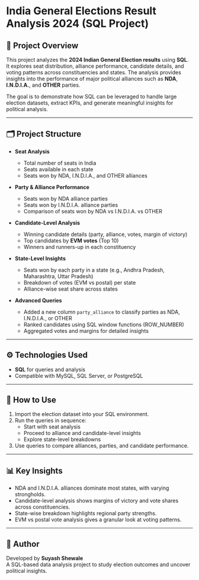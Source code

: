 # India General Elections Result Analysis 2024 (SQL Project)

## 📌 Project Overview
This project analyzes the **2024 Indian General Election results** using **SQL**. It explores seat distribution, alliance performance, candidate details, and voting patterns across constituencies and states. The analysis provides insights into the performance of major political alliances such as **NDA**, **I.N.D.I.A.**, and **OTHER** parties.  

The goal is to demonstrate how SQL can be leveraged to handle large election datasets, extract KPIs, and generate meaningful insights for political analysis.

---

## 🗂️ Project Structure
- **Seat Analysis**
  - Total number of seats in India  
  - Seats available in each state  
  - Seats won by NDA, I.N.D.I.A., and OTHER alliances  

- **Party & Alliance Performance**
  - Seats won by NDA alliance parties  
  - Seats won by I.N.D.I.A. alliance parties  
  - Comparison of seats won by NDA vs I.N.D.I.A. vs OTHER  

- **Candidate-Level Analysis**
  - Winning candidate details (party, alliance, votes, margin of victory)  
  - Top candidates by **EVM votes** (Top 10)  
  - Winners and runners-up in each constituency  

- **State-Level Insights**
  - Seats won by each party in a state (e.g., Andhra Pradesh, Maharashtra, Uttar Pradesh)  
  - Breakdown of votes (EVM vs postal) per state  
  - Alliance-wise seat share across states  

- **Advanced Queries**
  - Added a new column `party_alliance` to classify parties as NDA, I.N.D.I.A., or OTHER  
  - Ranked candidates using SQL window functions (ROW_NUMBER)  
  - Aggregated votes and margins for detailed insights  

---

## ⚙️ Technologies Used
- **SQL** for queries and analysis  
- Compatible with MySQL, SQL Server, or PostgreSQL  

---

## 🚀 How to Use
1. Import the election dataset into your SQL environment.  
2. Run the queries in sequence:  
   - Start with seat analysis  
   - Proceed to alliance and candidate-level insights  
   - Explore state-level breakdowns  
3. Use queries to compare alliances, parties, and candidate performance.  

---

## 📊 Key Insights
- NDA and I.N.D.I.A. alliances dominate most states, with varying strongholds.  
- Candidate-level analysis shows margins of victory and vote shares across constituencies.  
- State-wise breakdown highlights regional party strengths.  
- EVM vs postal vote analysis gives a granular look at voting patterns.  

---

## 📝 Author
Developed by **Suyash Shewale**  
A SQL-based data analysis project to study election outcomes and uncover political insights.
